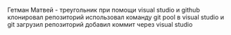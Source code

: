 Гетман Матвей - треугольник
при помощи visual studio и github клонировал репозиторий
использовал команду git pool
в visual studio и git загрузил репозиторий
добавил коммит через visual studio

